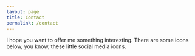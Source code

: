 ```yaml
---
layout: page
title: Contact
permalink: /contact
---
```


I hope you want to offer me something interesting. There are some icons below, you know, these little social media icons.  